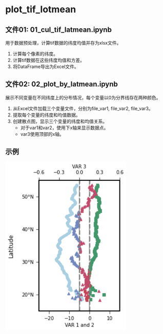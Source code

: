 # plot_tif_lotmean

## 文件01: 01_cul_tif_latmean.ipynb
用于数据预处理，计算tif数据的纬度均值并存为xlsx文件。
1. 计算每个像素的纬度。
2. 计算tif数据在这些纬度均值和方差。
3. 将DataFrame导出为Excel文件。

## 文件02: 02_plot_by_latmean.ipynb
展示不同变量在不同纬度上的分布情况，每个变量以0为分界线存在两种颜色。
1. 从Excel文件加载三个变量文件，分别为file_var1, file_var2, file_var3。
2. 提取每个变量的纬度和均值数据。
3. 创建散点图，显示三个变量的纬度和均值关系。
   - 对于var1和var2，使用下x轴来显示数据点。
   - var3使用顶部的x轴。

## 示例
![GitHub Logo](/example.png)
